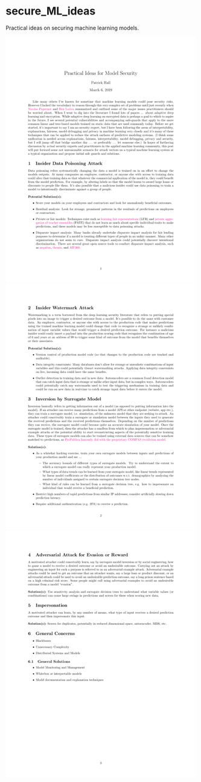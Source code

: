 # secure_ML_ideas
Practical ideas on securing machine learning models.

![](secure_ml_ideas-0.png)
![](secure_ml_ideas-1.png)
![](secure_ml_ideas-2.png)
